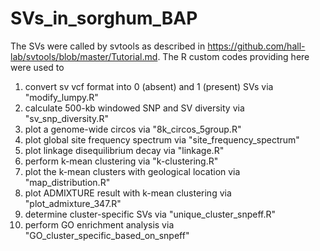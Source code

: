 # SVs_in_sorghum_BAP

The SVs were called by svtools as described in https://github.com/hall-lab/svtools/blob/master/Tutorial.md. The R custom codes providing here were used to 

1. convert sv vcf format into 0 (absent) and 1 (present) SVs via "modify_lumpy.R" 
2. calculate 500-kb windowed SNP and SV diversity via "sv_snp_diversity.R"
3. plot a genome-wide circos via "8k_circos_5group.R"
4. plot global site frequency spectrum via "site_frequency_spectrum"
5. plot linkage disequilibrium decay via "linkage.R"
6. perform k-mean clustering via "k-clustering.R"
7. plot the k-mean clusters with geological location via "map_distribution.R"
8. plot ADMIXTURE result with k-mean clustering via "plot_admixture_347.R"
9. determine cluster-specific SVs via "unique_cluster_snpeff.R"
10. perform GO enrichment analysis via "GO_cluster_specific_based_on_snpeff"

